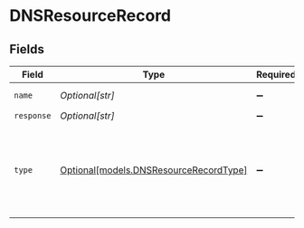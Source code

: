 # DNSResourceRecord


## Fields

| Field                                                                                                                                                                                                                                                      | Type                                                                                                                                                                                                                                                       | Required                                                                                                                                                                                                                                                   | Description                                                                                                                                                                                                                                                |
| ---------------------------------------------------------------------------------------------------------------------------------------------------------------------------------------------------------------------------------------------------------- | ---------------------------------------------------------------------------------------------------------------------------------------------------------------------------------------------------------------------------------------------------------- | ---------------------------------------------------------------------------------------------------------------------------------------------------------------------------------------------------------------------------------------------------------- | ---------------------------------------------------------------------------------------------------------------------------------------------------------------------------------------------------------------------------------------------------------- |
| `name`                                                                                                                                                                                                                                                     | *Optional[str]*                                                                                                                                                                                                                                            | :heavy_minus_sign:                                                                                                                                                                                                                                         | The Fully Qualified Domain Name (FQDN) this RR is for.                                                                                                                                                                                                     |
| `response`                                                                                                                                                                                                                                                 | *Optional[str]*                                                                                                                                                                                                                                            | :heavy_minus_sign:                                                                                                                                                                                                                                         | The RDATA field of the RR.                                                                                                                                                                                                                                 |
| `type`                                                                                                                                                                                                                                                     | [Optional[models.DNSResourceRecordType]](../models/dnsresourcerecordtype.md)                                                                                                                                                                               | :heavy_minus_sign:                                                                                                                                                                                                                                         | An enumerated field indicating what type of data is in the "services.dns.additionals.response" field. For example, "A" signifies that the value in "services.dns.additionals.response" is an IPv4 address for the FQDN in "services.dns.additionals.name". |